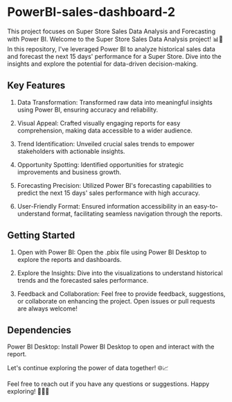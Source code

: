 # PowerBI-sales-dashboard-2

This project focuses on Super Store Sales Data Analysis and Forecasting with Power BI. Welcome to the Super Store Sales Data Analysis project! 📊🚀 In this repository, I've leveraged Power BI to analyze historical sales data and forecast the next 15 days' performance for a Super Store. Dive into the insights and explore the potential for data-driven decision-making.

## Key Features
1. Data Transformation:
Transformed raw data into meaningful insights using Power BI, ensuring accuracy and reliability.

2. Visual Appeal:
Crafted visually engaging reports for easy comprehension, making data accessible to a wider audience.

3. Trend Identification:
Unveiled crucial sales trends to empower stakeholders with actionable insights.

4. Opportunity Spotting:
Identified opportunities for strategic improvements and business growth.

5. Forecasting Precision:
Utilized Power BI's forecasting capabilities to predict the next 15 days' sales performance with high accuracy.

6. User-Friendly Format:
Ensured information accessibility in an easy-to-understand format, facilitating seamless navigation through the reports.

## Getting Started

1. Open with Power BI:
Open the .pbix file using Power BI Desktop to explore the reports and dashboards.

2. Explore the Insights:
Dive into the visualizations to understand historical trends and the forecasted sales performance.

3. Feedback and Collaboration:
Feel free to provide feedback, suggestions, or collaborate on enhancing the project. Open issues or pull requests are always welcome!

## Dependencies
Power BI Desktop: Install Power BI Desktop to open and interact with the report.

Let's continue exploring the power of data together! 🌐📈

Feel free to reach out if you have any questions or suggestions. Happy exploring! 👩‍💻🚀
